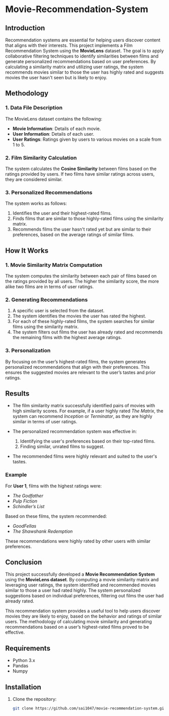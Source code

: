 # Movie-Recommendation-System

## Introduction

Recommendation systems are essential for helping users discover content that aligns with their interests. This project implements a Film Recommendation System using the **MovieLens** dataset. The goal is to apply collaborative filtering techniques to identify similarities between films and generate personalized recommendations based on user preferences.
By calculating a similarity matrix and utilizing user ratings, the system recommends movies similar to those the user has highly rated and suggests movies the user hasn't seen but is likely to enjoy.

## Methodology

### 1. **Data File Description**

The MovieLens dataset contains the following:
- **Movie Information**: Details of each movie.
- **User Information**: Details of each user.
- **User Ratings**: Ratings given by users to various movies on a scale from 1 to 5.

### 2. **Film Similarity Calculation**

The system calculates the **Cosine Similarity** between films based on the ratings provided by users. If two films have similar ratings across users, they are considered similar.

### 3. **Personalized Recommendations**

The system works as follows:
1. Identifies the user and their highest-rated films.
2. Finds films that are similar to those highly-rated films using the similarity matrix.
3. Recommends films the user hasn't rated yet but are similar to their preferences, based on the average ratings of similar films.

## How It Works

### 1. **Movie Similarity Matrix Computation**

The system computes the similarity between each pair of films based on the ratings provided by all users. The higher the similarity score, the more alike two films are in terms of user ratings.

### 2. **Generating Recommendations**

1. A specific user is selected from the dataset.
2. The system identifies the movies the user has rated the highest.
3. For each of these highly-rated films, the system searches for similar films using the similarity matrix.
4. The system filters out films the user has already rated and recommends the remaining films with the highest average ratings.

### 3. **Personalization**

By focusing on the user’s highest-rated films, the system generates personalized recommendations that align with their preferences. This ensures the suggested movies are relevant to the user’s tastes and prior ratings.

## Results

- The film similarity matrix successfully identified pairs of movies with high similarity scores. For example, if a user highly rated *The Matrix*, the system can recommend *Inception* or *Terminator*, as they are highly similar in terms of user ratings.
  
- The personalized recommendation system was effective in:
  1. Identifying the user's preferences based on their top-rated films.
  2. Finding similar, unrated films to suggest.

- The recommended films were highly relevant and suited to the user's tastes.

### Example

For **User 1**, films with the highest ratings were:
- *The Godfather*
- *Pulp Fiction*
- *Schindler’s List*

Based on these films, the system recommended:
- *GoodFellas*
- *The Shawshank Redemption*

These recommendations were highly rated by other users with similar preferences.

## Conclusion

This project successfully developed a **Movie Recommendation System** using the **MovieLens dataset**. By computing a movie similarity matrix and leveraging user ratings, the system identified and recommended movies similar to those a user had rated highly. The system personalized suggestions based on individual preferences, filtering out films the user had already rated.

This recommendation system provides a useful tool to help users discover movies they are likely to enjoy, based on the behavior and ratings of similar users. The methodology of calculating movie similarity and generating recommendations based on a user’s highest-rated films proved to be effective.

## Requirements

- Python 3.x
- Pandas
- Numpy

## Installation

1. Clone the repository:
   ```bash
   git clone https://github.com/sai1047/movie-recommendation-system.git
